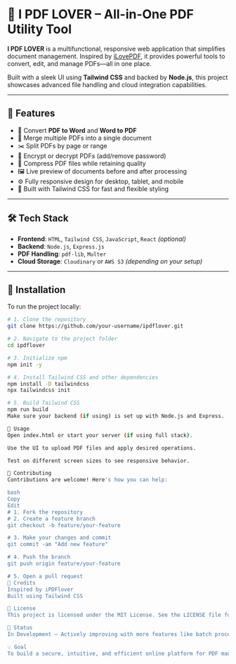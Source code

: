 # 📘 I PDF LOVER – All-in-One PDF Utility Tool

**I PDF LOVER** is a multifunctional, responsive web application that simplifies document management. Inspired by [iLovePDF](https://www.ilovepdf.com/), it provides powerful tools to convert, edit, and manage PDFs—all in one place.

Built with a sleek UI using **Tailwind CSS** and backed by **Node.js**, this project showcases advanced file handling and cloud integration capabilities.

---

## 🌟 Features

- 🔄 Convert **PDF to Word** and **Word to PDF**
- 🧩 Merge multiple PDFs into a single document
- ✂️ Split PDFs by page or range
- 🔐 Encrypt or decrypt PDFs (add/remove password)
- 🎨 Compress PDF files while retaining quality
- 🖼️ Live preview of documents before and after processing
- ⚙️ Fully responsive design for desktop, tablet, and mobile
- 🎯 Built with Tailwind CSS for fast and flexible styling

---

## 🛠️ Tech Stack

- **Frontend**: `HTML`, `Tailwind CSS`, `JavaScript`, `React` *(optional)*
- **Backend**: `Node.js`, `Express.js`
- **PDF Handling**: `pdf-lib`, `Multer`
- **Cloud Storage**: `Cloudinary` or `AWS S3` *(depending on your setup)*

---

## 🚀 Installation

To run the project locally:

```bash
# 1. Clone the repository
git clone https://github.com/your-username/ipdflover.git

# 2. Navigate to the project folder
cd ipdflover

# 3. Initialize npm
npm init -y

# 4. Install Tailwind CSS and other dependencies
npm install -D tailwindcss
npx tailwindcss init

# 5. Build Tailwind CSS
npm run build
Make sure your backend (if using) is set up with Node.js and Express.

🧪 Usage
Open index.html or start your server (if using full stack).

Use the UI to upload PDF files and apply desired operations.

Test on different screen sizes to see responsive behavior.

🤝 Contributing
Contributions are welcome! Here's how you can help:

bash
Copy
Edit
# 1. Fork the repository
# 2. Create a feature branch
git checkout -b feature/your-feature

# 3. Make your changes and commit
git commit -am "Add new feature"

# 4. Push the branch
git push origin feature/your-feature

# 5. Open a pull request
🙏 Credits
Inspired by iPDFlover
Built using Tailwind CSS

📄 License
This project is licensed under the MIT License. See the LICENSE file for details.

📌 Status
In Development – Actively improving with more features like batch processing, OCR support, and cloud sync.

💡 Goal
To build a secure, intuitive, and efficient online platform for PDF management using modern web technologies.

